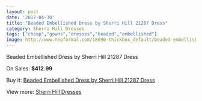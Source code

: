 ```yaml
---
layout: post
date: '2017-04-30'
title: "Beaded Embellished Dress by Sherri Hill 21287 Dress"
category: Sherri Hill Dresses
tags: ["cheap","gowns","dresses","beaded","embellished"]
image: http://www.neoformal.com/18690-thickbox_default/beaded-embellished-dress-by-sherri-hill-21287-dress.jpg
---
```

Beaded Embellished Dress by Sherri Hill 21287 Dress

On Sales: **$412.99**
<a href="https://www.neoformal.com/en/sherri-hill-dresses-2014/5969-beaded-embellished-dress-by-sherri-hill-21287-dress.html"><amp-img layout="responsive" width="600" height="600" src="//www.neoformal.com/18690-thickbox_default/beaded-embellished-dress-by-sherri-hill-21287-dress.jpg" alt="Beaded Embellished Dress by Sherri Hill 21287 Dress 0" /></a>
<a href="https://www.neoformal.com/en/sherri-hill-dresses-2014/5969-beaded-embellished-dress-by-sherri-hill-21287-dress.html"><amp-img layout="responsive" width="600" height="600" src="//www.neoformal.com/18693-thickbox_default/beaded-embellished-dress-by-sherri-hill-21287-dress.jpg" alt="Beaded Embellished Dress by Sherri Hill 21287 Dress 1" /></a>
<a href="https://www.neoformal.com/en/sherri-hill-dresses-2014/5969-beaded-embellished-dress-by-sherri-hill-21287-dress.html"><amp-img layout="responsive" width="600" height="600" src="//www.neoformal.com/18692-thickbox_default/beaded-embellished-dress-by-sherri-hill-21287-dress.jpg" alt="Beaded Embellished Dress by Sherri Hill 21287 Dress 2" /></a>
<a href="https://www.neoformal.com/en/sherri-hill-dresses-2014/5969-beaded-embellished-dress-by-sherri-hill-21287-dress.html"><amp-img layout="responsive" width="600" height="600" src="//www.neoformal.com/18691-thickbox_default/beaded-embellished-dress-by-sherri-hill-21287-dress.jpg" alt="Beaded Embellished Dress by Sherri Hill 21287 Dress 3" /></a>

Buy it: [Beaded Embellished Dress by Sherri Hill 21287 Dress](https://www.neoformal.com/en/sherri-hill-dresses-2014/5969-beaded-embellished-dress-by-sherri-hill-21287-dress.html "Beaded Embellished Dress by Sherri Hill 21287 Dress")

View more: [Sherri Hill Dresses](https://www.neoformal.com/en/73-sherri-hill-dresses-2014 "Sherri Hill Dresses")